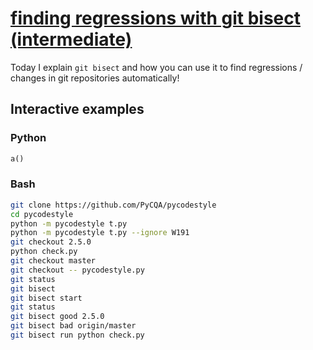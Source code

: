# [finding regressions with git bisect (intermediate)](https://youtu.be/C2C7FTI8nB4)

Today I explain `git bisect` and how you can use it to find regressions / changes in git repositories automatically!

## Interactive examples

### Python

```python
a()
```

### Bash

```bash
git clone https://github.com/PyCQA/pycodestyle
cd pycodestyle
python -m pycodestyle t.py
python -m pycodestyle t.py --ignore W191
git checkout 2.5.0
python check.py
git checkout master
git checkout -- pycodestyle.py
git status
git bisect
git bisect start
git status
git bisect good 2.5.0
git bisect bad origin/master
git bisect run python check.py
```

